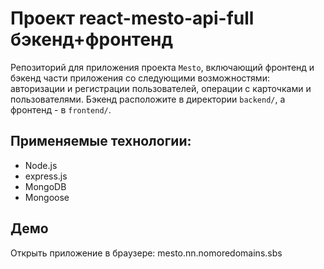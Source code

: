 # Проект react-mesto-api-full бэкенд+фронтенд
Репозиторий для приложения проекта `Mesto`, включающий фронтенд и бэкенд части приложения со следующими возможностями: авторизации и регистрации пользователей, операции с карточками и пользователями. Бэкенд расположите в директории `backend/`, а фронтенд - в `frontend/`.

## Применяемые технологии:
* Node.js
* express.js
* MongoDB
* Mongoose

## Демо

Открыть приложение в браузере: mesto.nn.nomoredomains.sbs 


